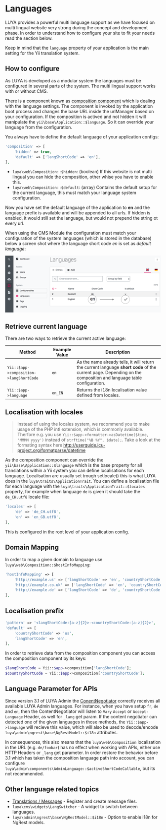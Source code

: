 # Languages

LUYA provides a powerful multi language support as we have focused on multi lingual website very strong during the concept and development phase. In order to understand how to configure your site to fit your needs read the section below.

Keep in mind that the `language` property of your application is the main setting for the Yii translation system.

## How to configure

As LUYA is developed as a modular system the languages must be configured in several parts of the system. The multi lingual support works with or without CMS.

There is a component known as [composition component](/guide/concepts/composition) which is dealing with the language settings. The component is invoked by the application boot process and changes the base URL inside the urlManager based on your configuration. If the composition is actived and not hidden it will manipulate the `yii\base\Application::$language`. So it can override your language from the configuration.

You always have to define the default language of your application configs:

```php
'composition' => [
    'hidden' => true,
    'default' => ['langShortCode' => 'en'],
],
```

+ `luya\web\Composition::$hidden`: (boolean) If this website is not multi lingual you can hide the composition, other whise you have to enable this.
+ `luya\web\Composition::$default`: (array) Contains the default setup for the current language, this must match your language system configuration.

Now you have set the default language of the application to **en** and the language prefix is available and will be appended to all urls. If hidden is enabled, it would still set the language, but would not prepend the string ot every url.

When using the CMS Module the configuration must match your configuration of the system languages (which is stored in the database) below a screen shot where the language short code *en* is set as *default language*:

![set-default-language](../img/set-default-language.png "Set CMS default language")

## Retrieve current language

There are two ways to retrieve the current active language:

|Method|Example Value|Description
|------|-------------|----------
|`Yii::$app->composition->langShortCode`|`en`|As the name already tells, it will return the current language **short code** of the current page. Depending on the composition and language table configuration.
|`Yii::$app->language`|`en_EN`|Returns the i18n localisation value defined from locales.

## Localisation with locales

> Instead of using the locales system, we recommend you to make usage of the PHP intl extension, which is commonly available. Therfore e.g. you use `Yii::$app->formatter->asDatetime($time, 'MMMM yyyy')` instead of  `strftime("%B %Y", $date);`. Take a look at the formating syntax here http://userguide.icu-project.org/formatparse/datetime

As the composition component can override the `yii\base\Application::$language` which is the base property for all translations within a Yii system you can define localisations for each language. Localisation are usually set trough setlocale() this is what LUYA does in the `luya\traits\ApplicationTrait`. You can define a localisation file for each language with the `luya\traits\ApplicationTrait::$locales` property, for example when language `de` is given it should take the `de_CH.utf8` locale file:

```php
'locales' => [
    'de' => 'de_CH.utf8',
    'en' => 'en_GB.utf8',
],
```

This is configured in the root level of your application config.

## Domain Mapping

In order to map a given domain to language use `luya\web\Composition::$hostInfoMapping`:

```php
'hostInfoMapping' => [
    'http://example.us' => ['langShortCode' => 'en', 'countryShortCode' => 'us'],
    'http://example.co.uk' => ['langShortCode' => 'en', 'countryShortCode' => 'uk'],
    'http://example.de' => ['langShortCode' => 'de', 'countryShortCode' => 'de'],
],
```

## Localisation prefix

```php
'pattern' => '<langShortCode:[a-z]{2}>-<countryShortCode:[a-z]{2}>',
'default' => [
    'countryShortCode' => 'us',
    'langShortCode' => 'en',
],
```

In order to retrieve data from the composition component you can access the composition component by its keys:

```php
$langShortCode = Yii::$app->composition['langShortCode'];
$countryShortCode = Yii::$app->composition['countryShortCode'];
```

## Language Parameter for APIs

Since version 3.1 of LUYA Admin the [ConentNegotiator](https://www.yiiframework.com/doc/api/2.0/yii-filters-contentnegotiator) correctly receives all available LUYA Admin languages. For instance, when you have setup `fr`, `de` and `en`, then the ContentNegotiator will listen to `Vary` `Accept` or `Accept-Language` Header, as well for `_lang` get param. If the content negotiator can detected one of the given languages in those methods, the `Yii::$app->language` will recieve this value, which will also be used to deocde/encode `luya\admin\ngrest\base\NgRestModel::$i18n` attributes.

In consequences, this also means that the `luya\web\Composition` localisation in the URL (e.g. `de/foobar`) has no effect when working with APIs, either use HTTP Headers or `_lang` get parameter. In order restore the behavior before 3.1 which has taken the composition language path into account, you can configure `luya\admin\components\AdminLanguage::$activeShortCodeCallable`, but its not recommended.

## Other language related topics

+ [Translations / Messages](translation) - Register and create message files.
+ `luya\cms\widgets\LangSwitcher` - A widget to switch between languages.
+ `luya\admin\ngrest\base\NgRestModel::$i18n` - Option to enable i18n for NgRest models.
